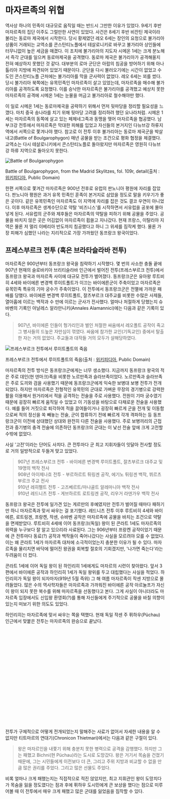 # 마자르족의 위협

역사상 하나의 민족이 대규모로 움직일 때는 반드시 그만한 이유가 있었다. 9세기 후반 마자르족의 집단 이주도 그럴만한 사연이 있었다. 사건은 8세기 후반 비잔틴 제국이라 불리는 동로마 제국에서 시작한다. 당시 황제였던 레오 6세는 장인의 요청으로 불가리아 상품이 거래되는 교역소를 콘스탄티노플에서 테살로니키로 바꾸고 불가리아 상인들에 터무니없이 높은 세금을 매겼다. 이 조치에 불가리아의 지도자 시메온 1세는 크게 분노해서 즉각 군대를 일으켜 동로마제국을 공격했다. 동로마 제국은 불가리아가 공격해올지 전혀 예상하지 못했던 것 같다. 대부분의 로마 군단은 아랍의 침공을 방어하기 위해 아나톨리아 지방에 파견되어 있었기 때문이다. 군단을 다시 불러오기에는 시간이 없었고 수도인 콘스탄티노플 근처에는 불가리아를 막을 군사력이 없었다. 레오 6세는 꾀를 썼다. 당시 불가리아 북쪽에는 유목민족인 마자르족이 살고 있었는데, 마자르족을 매수해 불가리아를 공격하도록 요청했다. 이를 승낙한 마자르족은 불가리아를 공격했고 예상치 못한 마자르족의 공격에 시메온 1세는 눈물을 머금고 불가리아로 철수해야만 했다.

이 일로 시메온 1세는 동로마제국을 공략하기 위해서 먼저 뒷마당을 정리할 필요성을 느꼈다. 마치 중국 송나라를 치기 위해 뒷마당 고려를 정리하려 했던 요나라처럼. 시메온 1세는 마자르족의 동쪽에 살고 있는 페체네그족과 동맹을 맺어 마자르족을 협공했다. 남부크강 전투에서 마자르족은 막대한 피해를 입었고 자신들의 본거지인 다뉴브강 하류지역에서 서쪽으로 쫓겨나야 했다. 참고로 이 전투 이후 불가리아는 동로마 제국군을 박살내고(Battle of Boulgarophygon) 매년 공물을 받는 조건으로 평화 협정을 체결했다. 교역소는 다시 테살로니키에서 콘스탄티노플로 돌아왔지만 마자르족은 영원히 다뉴브강 하류 지역으로 돌아오지 못한다.

![Battle of Boulgarophygon](https://upload.wikimedia.org/wikipedia/commons/thumb/7/77/Boulgarofygon.jpg/640px-Boulgarofygon.jpg)

Battle of Boulgarophygon, from the Madrid Skylitzes, fol. 109r, detail(출처 : [위키피디아](https://commons.wikimedia.org/wiki/File:Boulgarofygon.jpg), Public Domain)

한편 서쪽으로 쫓겨간 마자르족은 900년 전후로 유럽의 판노니아 평원에 자리를 잡았다. 판노니아 평원은 과거 유목 민족인 훈족이 본거지로 삼았을 정도로 말을 키우기가 좋은 곳이다. 같은 유목민족인 마자르족도 이 지역에 자리를 잡은 것도 결코 우연이 아니었다. 이후 마자르족은 생계수단으로 약탈 '비즈니스'를 시작하면서 서유럽을 공포에 몰아넣게 된다. 서유럽의 군주와 제후들은 마자르족의 약탈을 피하기 위해 공물을 주었다. 공물을 바치지 않은 곳은 어김없이 마자르족이 휩쓸고 지나갔다. 현재 프랑스, 이탈리아 지역은 물론 저 멀리 이베리아 반도까지 침공했다고 하니 그 위세를 짐작케 했다. 물론 가장 피해가 심했던 나라는 지리적으로 가장 가까웠던 동프랑크 왕국이었다.

## 프레스부르크 전투 (혹은 브라타슬라바 전투)

마자르족은 900년부터 동프랑크 왕국을 침략하기 시작했다. 몇 번의 사소한 충돌 끝에 907년 현재의 슬로바키아 브리티슬라바 인근에서 벌어진 전투(프레스부르크 전투)에서 동프랑크 왕국과 마자르족 사이에 대규모 전투가 벌어졌다. 동프랑크군은 유아왕 루트비히 4세와 바이에른 변경백 루이트폴트가 이끄는 바이에른군이 주축이었고 마자르족은 유목민족 특유의 기마 궁수가 주축이었다. 이 전투에서 동프랑크군은 전멸에 가까운 패배를 당했다. 바이에른 변경백 루이트폴트, 잘츠부르크 대주교를 비롯한 수많은 사제들, 열아홉에 이르는 백작과 수 만에 이르는 군사가 전사했다. 얼마나 처절하게 당했는지 슈바벤의 기록인 아날레스 알라만니키(Annales Alamannici)에는 다음과 같은 기록이 있다.

>907년, 바이에른 인들이 헝가리인과 벌인 처절한 싸움에서 레오폴트 공작이 죽고 그 병사들의 드높은 자만심이 꺾였다. 싸움에 참가한 교인(기독교인) 중에서 탈출한 자는 거의 없었다. 주교들과 대작들 거의 모두가 살해당하였다.


![프레스부르크 전투에서 루이트폴트의 죽음](https://upload.wikimedia.org/wikipedia/commons/thumb/3/3c/Id._Wilhelm_Lindenschmit._Luitpoldschlacht.jpg/640px-Id._Wilhelm_Lindenschmit._Luitpoldschlacht.jpg)

프레스부르크 전투에서 루이트폴트의 죽음(출처 : [위키피디아](https://commons.wikimedia.org/wiki/File:Id._Wilhelm_Lindenschmit._Luitpoldschlacht.jpg), Public Domain)


마자르족의 전투 방식은 동프랑크군에게는 너무 생소했다. 지금까지 동프랑크 왕국의 적은 주로 데인(현 덴마크)족을 비롯한 노르만족과 슬라브족이었다. 노르만족과 슬라브족은 주로 도끼와 검을 사용했기 때문에 동프랑크군에게 익숙한 보병대 보병 전투가 전개되었다. 하지만 마자르족은 전형적인 유목민의 군대로 가벼운 무장의 경기병으로 강력한 활을 이용해서 원거리에서 적을 공격하는 전술을 주로 사용했다. 전원이 기마 궁수였기 때문에 굉장히 빠르게 움직일 수 있었고 이 기동성을 바탕으로 다채로운 전술을 사용했다. 예를 들어 거짓으로 퇴각하여 적을 끌여들이거나 굉장히 빠르게 군을 전개 및 이동함으로써 적의 정신을 쏙 빼놓는 전술, 군이 합류하기 전에 빠르게 각개 격파하는 등 동프랑크군이 이전에 상대했던 상대와 완전히 다른 전술을 사용했다. 주로 보병끼리의 근접전과 중기병의 충격 전술에 의존하던 동프랑크의 군대는 이 낯선 전술 앞에 크게 고전할 수밖에 없었다.

<script async src="https://pagead2.googlesyndication.com/pagead/js/adsbygoogle.js"></script>
<ins class="adsbygoogle"
     style="display:block; text-align:center;"
     data-ad-layout="in-article"
     data-ad-format="fluid"
     data-ad-client="ca-pub-3240698473669508"
     data-ad-slot="6008361880"></ins>
<script>
     (adsbygoogle = window.adsbygoogle || []).push({});
</script>

사실 '고전'이라는 단어도 사치다. 큰 전투마다 군 최고 지휘자들이 잇달아 전사할 정도로 거의 일방적으로 두들겨 맞고 있었다.

> 907년 프레스부르크 전투 - 바이에른 변경백 루이트폴트, 잘츠부르크 대주교 및 19명의 백작 전사   
> 908년 아이제나흐 전투 - 부르하르트 튀링겐 공작, 에기노 튀링겐 백작, 뷔르츠부르크 주교 전사   
> 910년 레히펠트 전투 - 고즈베르트/마나골트 알레마니아 백작 전사   
> 910년 레드니츠 전투 - 게브하르트 로트링겐 공작, 리우거 라덴가우 백작 전사   


동프랑크 왕국은 전투에 일가견 있는 게르만의 후예였지만 전투가 벌어질 때마다 패하기만 하니 마자르족과 맞서 싸우는 걸 포기했다. 레드니츠 전투 이후 루트비히 4세와 바이에른, 로트링겐, 프랑켄, 작센, 슈바벤 공작은 마자르족에 공물을 바치는 조건으로 약탈을 면제받았다. 루트비히 4세에 이어 동프랑크(독일) 왕이 된 콘라트 1세도 마자르족의 위력을 누구보다 잘 알고 있으리라 사료된다. 그는 906년부터 프랑켄 공작이었기 때문에 큰 전투마다 동료(?) 공작과 백작들이 죽어나갔다는 사실을 모르려야 모를 수 없었다. 이는 왜 콘라트 1세가 마자르족 대처에 소극적이었는지 충분한 이유가 될 수 있다. 마자르족을 물리치면 바닥에 떨어진 왕권을 회복할 절호의 기회겠지만, '나가면 죽는다'라는 두려움이 더 컸다.


콘라트 1세에 이어 독일 왕이 된 하인리히 1세에게도 마자르의 시련이 찾아왔다. 앞서 3편에서 바이에른 공작과 하인리히 1세가 독일 왕위를 두고 대립했다는 사실을 적었다. 하인리히가 독일 왕이 되자마자(919년 5월 즉위) 그 해 여름 마자르족이 작센 지방으로 몰려들었다. 많은 수의 역사학자들은 마자르족과 가까워진 바이에른 공작 아르눌프가 자신이 왕이 되지 못한 복수를 위해 마자르족을 선동했다고 본다. 그게 사실이 아니더라도  마자르족 입장에서도 신입왕 환영회(?)를 통해 자신들에게 주기적으로 공물을 바칠 의향이 있는지 떠보기 위한 의도도 있었다.


하인리히는 마자르족에 맞서 싸우는 쪽을 택했다. 현재 독일 작센 주 퓌하우(Püchau) 인근에서 맞붙은 전투는 마자르족의 완승으로 끝났다.
<div id="map" style="height: 300px; width: 100%;"></div>
  <script>
    // Initialize and add the map
    function initMap() {
      // The location of Warstine 51.3999526,12.642363
      var puchau = {lat: 51.3999526, lng: 12.642363};
      // The map, centered at Uluru
      var map = new google.maps.Map(
          document.getElementById('map'), {zoom: 7, center: puchau});
      // The marker, positioned at Uluru
      var marker = new google.maps.Marker({position: puchau, map: map});
    }
    </script>
    <!--Load the API from the specified URL
    * The async attribute allows the browser to render the page while the API loads
    * The key parameter will contain your own API key (which is not needed for this tutorial)
    * The callback parameter executes the initMap() function
    -->
    <script async defer
    src="https://maps.googleapis.com/maps/api/js?key=AIzaSyDDAtTLZPzgCzxG8Go-YXfuvLVQd_vuhFM&callback=initMap">
    </script>

전투가 구체적으로 어떻게 전개되었는지 말해주는 사료가 없어서 자세한 내용을 알 수 없지만 티트마르의 연대기(Chronicon Thietmari)에서는 다음과 같은 구절이 있다.


>왕은 마자르인을 내쫓기 위해 충분치 못한 병력으로 공격을 감행했다. 하지만 그는 패했고 Bichni(현 Püchau)라는 도시로 도망갔다. 왕은 거기서 목숨을 건졌기 때문에, 그는 시민들에게 이전보다 더 큰, 그리고 주위 지방과 비교할 수 없을 만큼 많은 권리를 주었다. 그리고 많은 선물도 주었다. 


비록 얼마나 크게 패했는지는 직접적으로 적진 않았지만, 최고 지휘관인 왕이 도망치다가 목숨을 잃을 정도였다는 점과 후에 퓌하우 도시민에게 큰 보상을 했다는 점으로 미루어볼 때 이 전투에서 매우 크게 패했고 많은 군대를 잃었음을 짐작할 수 있다.